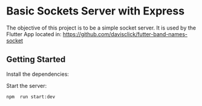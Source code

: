 # Basic Sockets Server with Express

The objective of this project is to be a simple socket server. It is used by the Flutter App located in: https://github.com/davisclick/futter-band-names-socket

## Getting Started

Install the dependencies:


Start the server:

	npm  run start:dev 
